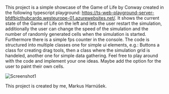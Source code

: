 This project is a simple showcase of the Game of Life by Conway created in the following typescript playground: https://ts-web-playground-server-bfdfbjcthubcardq.westeurope-01.azurewebsites.net/. It shows the current state of the Game of Life on the left and lets the user restart the simulation, additionally the user can change the speed of the simulation and the number of randomly generated cells when the simulation is started. Furthermore there is a simple fps counter in the console.
The code is structured into multiple classes one for simple ui elements, e.g.: Buttons a class for creating drag tools, then a class where the simulation grid is handeled, another one for simple data gathering.
Feel free to play around with the code and implement your one ideas. Maybe add the option for the user to paint their own cells.

![Screenshot1](https://github.com/user-attachments/assets/e18836b9-5492-4cf5-8bb2-4f84f480de31)

This project is created by me, Markus Harnúšek.
